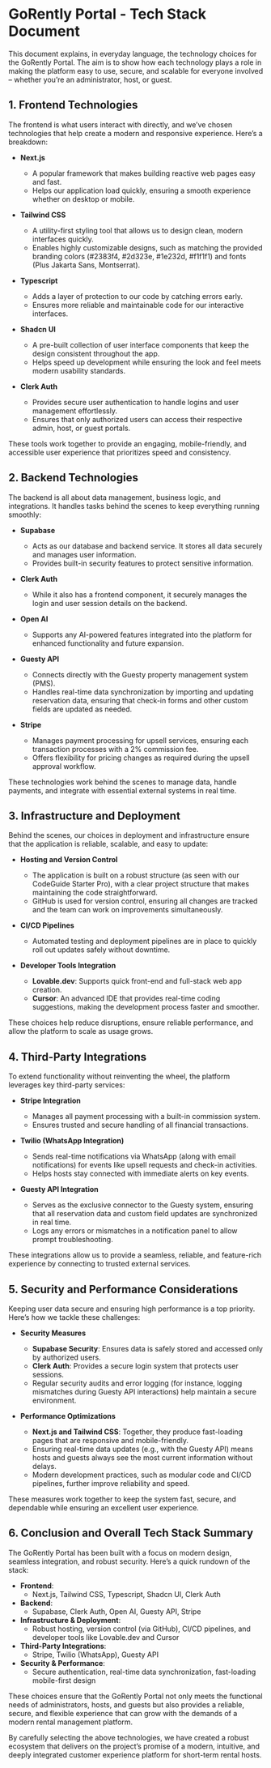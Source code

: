 # GoRently Portal - Tech Stack Document

This document explains, in everyday language, the technology choices for the GoRently Portal. The aim is to show how each technology plays a role in making the platform easy to use, secure, and scalable for everyone involved – whether you’re an administrator, host, or guest.

## 1. Frontend Technologies

The frontend is what users interact with directly, and we’ve chosen technologies that help create a modern and responsive experience. Here’s a breakdown:

- **Next.js**
  - A popular framework that makes building reactive web pages easy and fast.
  - Helps our application load quickly, ensuring a smooth experience whether on desktop or mobile.

- **Tailwind CSS**
  - A utility-first styling tool that allows us to design clean, modern interfaces quickly.
  - Enables highly customizable designs, such as matching the provided branding colors (#2383f4, #2d323e, #1e232d, #f1f1f1) and fonts (Plus Jakarta Sans, Montserrat).

- **Typescript**
  - Adds a layer of protection to our code by catching errors early.
  - Ensures more reliable and maintainable code for our interactive interfaces.

- **Shadcn UI**
  - A pre-built collection of user interface components that keep the design consistent throughout the app.
  - Helps speed up development while ensuring the look and feel meets modern usability standards.

- **Clerk Auth**
  - Provides secure user authentication to handle logins and user management effortlessly.
  - Ensures that only authorized users can access their respective admin, host, or guest portals.

These tools work together to provide an engaging, mobile-friendly, and accessible user experience that prioritizes speed and consistency.

## 2. Backend Technologies

The backend is all about data management, business logic, and integrations. It handles tasks behind the scenes to keep everything running smoothly:

- **Supabase**
  - Acts as our database and backend service. It stores all data securely and manages user information.
  - Provides built-in security features to protect sensitive information.

- **Clerk Auth**
  - While it also has a frontend component, it securely manages the login and user session details on the backend.
  
- **Open AI**
  - Supports any AI-powered features integrated into the platform for enhanced functionality and future expansion.

- **Guesty API**
  - Connects directly with the Guesty property management system (PMS).
  - Handles real-time data synchronization by importing and updating reservation data, ensuring that check-in forms and other custom fields are updated as needed.
  
- **Stripe**
  - Manages payment processing for upsell services, ensuring each transaction processes with a 2% commission fee.
  - Offers flexibility for pricing changes as required during the upsell approval workflow.

These technologies work behind the scenes to manage data, handle payments, and integrate with essential external systems in real time.

## 3. Infrastructure and Deployment

Behind the scenes, our choices in deployment and infrastructure ensure that the application is reliable, scalable, and easy to update:

- **Hosting and Version Control**
  - The application is built on a robust structure (as seen with our CodeGuide Starter Pro), with a clear project structure that makes maintaining the code straightforward.
  - GitHub is used for version control, ensuring all changes are tracked and the team can work on improvements simultaneously.

- **CI/CD Pipelines**
  - Automated testing and deployment pipelines are in place to quickly roll out updates safely without downtime.

- **Developer Tools Integration**
  - **Lovable.dev**: Supports quick front-end and full-stack web app creation.
  - **Cursor**: An advanced IDE that provides real-time coding suggestions, making the development process faster and smoother.

These choices help reduce disruptions, ensure reliable performance, and allow the platform to scale as usage grows.

## 4. Third-Party Integrations

To extend functionality without reinventing the wheel, the platform leverages key third-party services:

- **Stripe Integration**
  - Manages all payment processing with a built-in commission system.
  - Ensures trusted and secure handling of all financial transactions.

- **Twilio (WhatsApp Integration)**
  - Sends real-time notifications via WhatsApp (along with email notifications) for events like upsell requests and check-in activities.
  - Helps hosts stay connected with immediate alerts on key events.

- **Guesty API Integration**
  - Serves as the exclusive connector to the Guesty system, ensuring that all reservation data and custom field updates are synchronized in real time.
  - Logs any errors or mismatches in a notification panel to allow prompt troubleshooting.

These integrations allow us to provide a seamless, reliable, and feature-rich experience by connecting to trusted external services.

## 5. Security and Performance Considerations

Keeping user data secure and ensuring high performance is a top priority. Here’s how we tackle these challenges:

- **Security Measures**
  - **Supabase Security**: Ensures data is safely stored and accessed only by authorized users.
  - **Clerk Auth**: Provides a secure login system that protects user sessions.
  - Regular security audits and error logging (for instance, logging mismatches during Guesty API interactions) help maintain a secure environment.

- **Performance Optimizations**
  - **Next.js and Tailwind CSS**: Together, they produce fast-loading pages that are responsive and mobile-friendly.
  - Ensuring real-time data updates (e.g., with the Guesty API) means hosts and guests always see the most current information without delays.
  - Modern development practices, such as modular code and CI/CD pipelines, further improve reliability and speed.

These measures work together to keep the system fast, secure, and dependable while ensuring an excellent user experience.

## 6. Conclusion and Overall Tech Stack Summary

The GoRently Portal has been built with a focus on modern design, seamless integration, and robust security. Here’s a quick rundown of the stack:

- **Frontend**:
  - Next.js, Tailwind CSS, Typescript, Shadcn UI, Clerk Auth
- **Backend**:
  - Supabase, Clerk Auth, Open AI, Guesty API, Stripe
- **Infrastructure & Deployment**:
  - Robust hosting, version control (via GitHub), CI/CD pipelines, and developer tools like Lovable.dev and Cursor
- **Third-Party Integrations**:
  - Stripe, Twilio (WhatsApp), Guesty API
- **Security & Performance**:
  - Secure authentication, real-time data synchronization, fast-loading mobile-first design

These choices ensure that the GoRently Portal not only meets the functional needs of administrators, hosts, and guests but also provides a reliable, secure, and flexible experience that can grow with the demands of a modern rental management platform.

By carefully selecting the above technologies, we have created a robust ecosystem that delivers on the project’s promise of a modern, intuitive, and deeply integrated customer experience platform for short-term rental hosts.